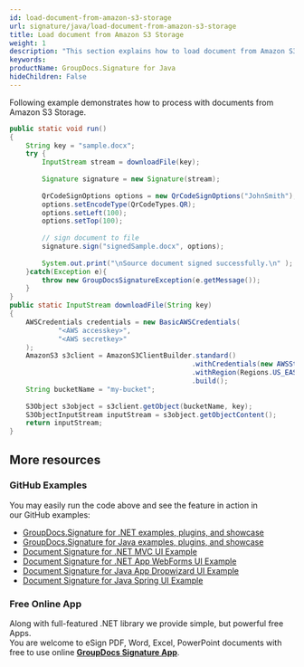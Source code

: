 ```yaml
---
id: load-document-from-amazon-s3-storage
url: signature/java/load-document-from-amazon-s3-storage
title: Load document from Amazon S3 Storage
weight: 1
description: "This section explains how to load document from Amazon S3 Storage with GroupDocs.Signature API."
keywords: 
productName: GroupDocs.Signature for Java
hideChildren: False
---
```

Following example demonstrates how to process with documents from Amazon S3 Storage.

```java
public static void run()
{
    String key = "sample.docx";
    try {
        InputStream stream = downloadFile(key);
 
        Signature signature = new Signature(stream);
 
        QrCodeSignOptions options = new QrCodeSignOptions("JohnSmith");
        options.setEncodeType(QrCodeTypes.QR);
        options.setLeft(100);
        options.setTop(100);
 
        // sign document to file
        signature.sign("signedSample.docx", options);
 
        System.out.print("\nSource document signed successfully.\n" );
    }catch(Exception e){
        throw new GroupDocsSignatureException(e.getMessage());
    }
}
public static InputStream downloadFile(String key)
{
    AWSCredentials credentials = new BasicAWSCredentials(
            "<AWS accesskey>",
            "<AWS secretkey>"
    );
    AmazonS3 s3client = AmazonS3ClientBuilder.standard()
                                             .withCredentials(new AWSStaticCredentialsProvider(credentials))
                                             .withRegion(Regions.US_EAST_2)
                                             .build();
    String bucketName = "my-bucket";
 
    S3Object s3object = s3client.getObject(bucketName, key);
    S3ObjectInputStream inputStream = s3object.getObjectContent();
    return inputStream;
}
```

## More resources

### GitHub Examples 

You may easily run the code above and see the feature in action in our GitHub examples:

*   [GroupDocs.Signature for .NET examples, plugins, and showcase](https://github.com/groupdocs-signature/GroupDocs.Signature-for-.NET)    
*   [GroupDocs.Signature for Java examples, plugins, and showcase](https://github.com/groupdocs-signature/GroupDocs.Signature-for-Java)    
*   [Document Signature for .NET MVC UI Example](https://github.com/groupdocs-signature/GroupDocs.Signature-for-.NET-MVC)    
*   [Document Signature for .NET App WebForms UI Example](https://github.com/groupdocs-signature/GroupDocs.Signature-for-.NET-WebForms)    
*   [Document Signature for Java App Dropwizard UI Example](https://github.com/groupdocs-signature/GroupDocs.Signature-for-Java-Dropwizard)   
*   [Document Signature for Java Spring UI Example](https://github.com/groupdocs-signature/GroupDocs.Signature-for-Java-Spring)
    

### Free Online App 

Along with full-featured .NET library we provide simple, but powerful free Apps.  
You are welcome to eSign PDF, Word, Excel, PowerPoint documents with free to use online **[GroupDocs Signature App](https://products.groupdocs.app/signature)**.
